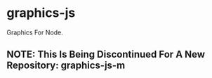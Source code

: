# graphics-js
Graphics For Node.
## NOTE: This Is Being Discontinued For A New Repository: graphics-js-m
